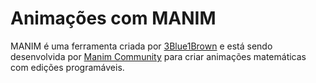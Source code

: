 # Animações com MANIM

MANIM é uma ferramenta criada por [3Blue1Brown](https://www.3blue1brown.com/) e está sendo desenvolvida por [Manim Community](https://github.com/ManimCommunity/manim/) para criar animações matemáticas com edições programáveis. 
